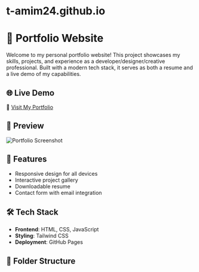 # t-amim24.github.io
# 💼 Portfolio Website

Welcome to my personal portfolio website! This project showcases my skills, projects, and experience as a developer/designer/creative professional. 
Built with a modern tech stack, it serves as both a resume and a live demo of my capabilities.

## 🌐 Live Demo

🔗 [Visit My Portfolio](https://t-amim24.github.io/)

## 📸 Preview

![Portfolio Screenshot](screenshot.png)

## 🚀 Features

- Responsive design for all devices
- Interactive project gallery
- Downloadable resume
- Contact form with email integration

## 🛠️ Tech Stack

- **Frontend**: HTML, CSS, JavaScript
- **Styling**: Tailwind CSS
- **Deployment**: GitHub Pages

## 📁 Folder Structure

